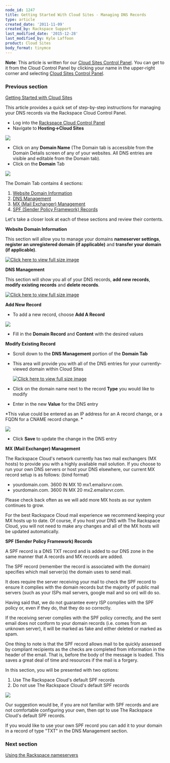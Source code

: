 ```yaml
---
node_id: 1247
title: Getting Started With Cloud Sites - Managing DNS Records
type: article
created_date: '2011-11-09'
created_by: Rackspace Support
last_modified_date: '2015-12-28'
last_modified_by: Kyle Laffoon
product: Cloud Sites
body_format: tinymce
---
```


**Note**: This article is written for our [Cloud Sites Control
Panel](https://manage.rackspacecloud.com/). You can get to it from the
Cloud Control Panel by clicking your name in the upper-right corner and
selecting [Cloud Sites Control
Panel](https://manage.rackspacecloud.com/).

### Previous section

[Getting Started with Cloud
Sites](/how-to/cloud-sites)



This article provides a quick set of step-by-step instructions for
managing your DNS records via the Rackspace Cloud Control Panel.

-   Log into the [Rackspace Cloud Control
    Panel](http://manage.rackspacecloud.com)
-   Navigate to **Hosting-&gt;Cloud Sites**

![](http://c806394.r94.cf2.rackcdn.com/cloudsites.png)

-   Click on any **Domain Name** (The Domain tab is accessible from the
    Domain Details screen of any of your websites. All DNS entries are
    visible and editable from the Domain tab).
-   Click on the **Domain** Tab

![](http://c806394.r94.cf2.rackcdn.com/domaintab.png)

The Domain Tab contains 4 sections:

1.  [Website Domain Information](#website_domain_information)
2.  [DNS Management](#dns_management)
3.  [MX (Mail Exchanger) Management](#mx_management)
4.  [SPF (Sender Policy Framework) Records](#spf)

Let's take a closer look at each of these sections and review their
contents.



**Website Domain Information**

This section will allow you to manage your domains **nameserver
settings**, **register an unregistered domain (if applicable)** and
**transfer your domain (if applicable)**.

[![Click here to view full size
image](http://c806394.r94.cf2.rackcdn.com/websitedomaininfo.png "Click here to view full size image")](http://c806394.r94.cf2.rackcdn.com/websitedomaininfo.png)



**DNS Management**

This section will show you all of your DNS records, **add new records**,
**modify existing records** and **delete records**.

[![Click here to view full size
image](http://c806394.r94.cf2.rackcdn.com/dnsmanagement.png "Click here to view full size image")](http://c806394.r94.cf2.rackcdn.com/dnsmanagement.png)

**Add New Record**

-   To add a new record, choose **Add A Record**

![](http://c806394.r94.cf2.rackcdn.com/addrecord.png)

-   Fill in the **Domain Record** and **Content** with the desired
    values

**Modify Existing Record**

-   Scroll down to the **DNS Management** portion of the **Domain Tab**

-   This area will provide you with all of the DNS entries for your
    currently-viewed domain within Cloud Sites

    [![Click here to view full size
    image](http://c766433.r33.cf2.rackcdn.com/arecords.png "Click here to view full size image")](http://c766433.r33.cf2.rackcdn.com/arecords.png)

-   Click on the domain name next to the record **Type** you would like
    to modify

-   Enter in the new **Value** for the DNS entry

*This value could be entered as an IP address for an A record change, or
a FQDN for a CNAME record change. *

![](http://c806394.r94.cf2.rackcdn.com/changednsrecord.png)

-   Click **Save** to update the change in the DNS entry



**MX (Mail Exchanger) Management**

The Rackspace Cloud's network currently has two mail exchangers (MX
hosts) to provide you with a highly available mail solution. If you
choose to run your own DNS servers or host your DNS elsewhere, our
current MX record setup is as follows: (bind format)

-   yourdomain.com. 3600 IN MX 10 mx1.emailsrvr.com.
-   yourdomain.com. 3600 IN MX 20 mx2.emailsrvr.com.

Please check back often as we will add more MX hosts as our system
continues to grow.

For the best Rackspace Cloud mail experience we recommend keeping your
MX hosts up to date. Of course, if you host your DNS with The Rackspace
Cloud, you will not need to make any changes and all of the MX hosts
will be updated automatically.



**SPF (Sender Policy Framework) Records**

A SPF record is a DNS TXT record and is added to our DNS zone in the
same manner that A records and MX records are added.

The SPF record (remember the record is associated with the domain)
specifies which mail server(s) the domain uses to send mail.

It does require the server receiving your mail to check the SPF record
to ensure it complies with the domain records but the majority of public
mail servers (such as your ISPs mail servers, google mail and so on)
will do so.

Having said that, we do not guarantee every ISP complies with the SPF
policy or, even if they do, that they do so correctly.

If the receiving server complies with the SPF policy correctly, and the
sent email does not conform to your domain records (i.e. comes from an
unknown server), it will be marked as fake and either deleted or marked
as spam.

One thing to note is that the SPF record allows mail to be quickly
assessed by compliant recipients as the checks are completed from
information in the header of the email. That is, before the body of the
message is loaded. This saves a great deal of time and resources if the
mail is a forgery.

In this section, you will be presented with two options:

1.  Use The Rackspace Cloud's default SPF records
2.  Do not use The Rackspace Cloud's default SPF records

![](http://c806394.r94.cf2.rackcdn.com/spfmanagement.png)

Our suggestion would be, if you are not familiar with SPF records and
are not comfortable configuring your own, then opt to use The Rackspace
Cloud's default SPF records.

If you would like to use your own SPF record you can add it to your
domain in a record of type "TXT" in the DNS Management section.

### Next section

[Using the Rackspace
nameservers](/how-to/getting-started-with-cloud-sites-rackspace-nameservers-and-creating-custom-nameservers)

